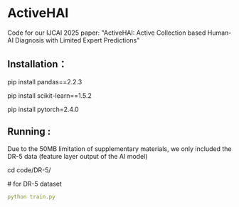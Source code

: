 # ActiveHAI

Code for our IJCAI 2025 paper: "ActiveHAI: Active Collection based Human-AI Diagnosis with Limited Expert Predictions"

## Installation：

pip install pandas==2.2.3 

pip install scikit-learn==1.5.2

pip install pytorch=2.4.0


## Running :
Due to the 50MB limitation of supplementary materials, we only included the DR-5 data (feature layer output of the AI model) 

cd code/DR-5/

\#  for DR-5 dataset
```yaml
python train.py 
```


